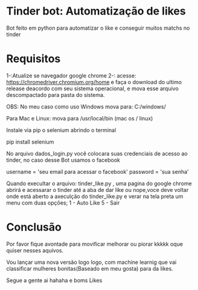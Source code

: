 # Tinder bot: Automatização de likes
Bot feito em python para automatizar o like e conseguir muitos matchs no tinder
# Requisitos

1-:Atualize se navegador google chrome
2-: acesse: https://chromedriver.chromium.org/home 
e faça o download do ultimo release deacordo com seu sistema operacional, e mova esse arquivo descompactado para pasta do sistema.

OBS: No meu caso como uso Windows mova para: C:/windows/

Para Mac e Linux: mova para /usr/local/bin (mac os / linux)

Instale via pip o selenium abrindo o terminal 

pip install selenium

No arquivo dados_login.py você colocara suas credenciais de acesso ao tinder, no caso desse Bot usamos o facebook

 username = 'seu email para acessar o facebook'
 password = 'sua senha'

Quando execultar o arquivo: tinder_like.py , uma pagina do google chrome abrirá e acessarar o tinder até a aba de dar like ou nope,voce deve voltar onde está aberto a axeculção do tinder_like.py e verar na tela preta um menu com duas opções;
1 - Auto Like
5 - Sair

# Conclusão
Por favor fique avontade para movificar melhorar ou piorar kkkkk oque quiser nesses aquivos.

Vou lançar uma nova versão logo logo, com machine learnig que vai classificar mulheres bonitas(Baseado em meu gosta) para da likes.

Segue a gente ai hahaha e boms Likes
